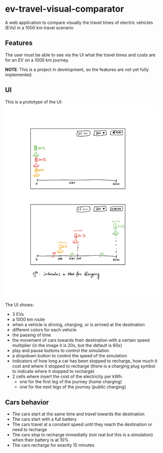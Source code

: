 # ev-travel-visual-comparator

A web application to compare visually the travel times of electric vehicles (EVs) in a 1000 km travel scenario

## Features

The user must be able to see via the UI what the travel times and costs are for an EV on a 1000 km journey.

**NOTE**: This is a project in development, so the features are not yet fully implemented.

## UI

This is a prototype of the UI:
![UI Prototype](./images/ui-proto.jpg)

The UI shows:

- 3 EVs
- a 1000 km route
- when a vehicle is driving, charging, or is arrived at the destination
- different colors for each vehicle
- the passing of time
- the movement of cars towards their destination with a certain speed multiplier (in the image it is 20x, but the default is 60x)
- play and pause buttons to control the simulation
- a dropdown button to control the speed of the simulation
- indicators of how long a car has been stopped to recharge, how much it cost and where it stopped to recharge (there is a charging plug symbol to indicate where it stopped to recharge)
- 2 cells where insert the cost of the electricity per kWh:
  - one for the first leg of the journey (home charging)
  - one for the next legs of the journey (public charging)

## Cars behavior

- The cars start at the same time and travel towards the destination
- The cars start with a full battery
- The cars travel at a constant speed until they reach the destination or need to recharge
- The cars stop to recharge immediatly (not real but this is a simulation) when their battery is at 10%
- The cars recharge for exactly 15 minutes